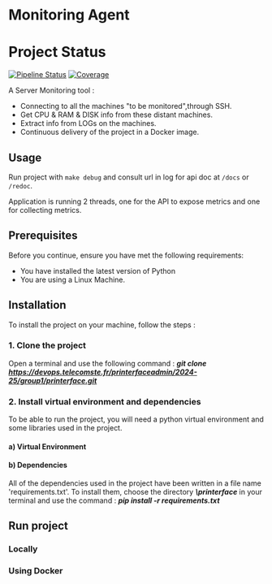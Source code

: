 # Monitoring Agent

# Project Status


[![Pipeline Status](https://devops.telecomste.fr/printerfaceadmin/2024-25/group1/printerface/badges/main/pipeline.svg)](https://devops.telecomste.fr/printerfaceadmin/2024-25/group1/printerface/-/pipelines)
[![Coverage](https://devops.telecomste.fr/printerfaceadmin/2024-25/group1/printerface/badges/main/coverage.svg?min_good=80&min_acceptable=75)](https://devops.telecomste.fr/printerfaceadmin/2024-25/group1/printerface/-/graphs/main)



A Server Monitoring tool :
* Connecting to all the machines "to be monitored",through SSH.
* Get CPU & RAM & DISK info from these distant machines.
* Extract info from LOGs on the machines.
* Continuous delivery of the project in a Docker image.

## Usage

Run project with `make debug` and consult url in log for api doc at `/docs` or `/redoc`.

Application is running 2 threads, one for the API to expose metrics and one for collecting metrics.

## Prerequisites 

Before you continue, ensure you have met the following requirements:

* You have installed the latest version of Python
* You are using a Linux Machine. 

## Installation

To install the project on your machine, follow the steps : 

###          1. Clone the project

Open a terminal and use the following command : **_git clone https://devops.telecomste.fr/printerfaceadmin/2024-25/group1/printerface.git_** 

###          2. Install virtual environment and dependencies

To be able to run the project, you will need a python virtual environment and some libraries used in the project. 

#### a) Virtual Environment 



#### b) Dependencies

All of the dependencies used in the project have been written in a file name 'requirements.txt'. To install them, choose the directory **_\printerface_** in your terminal and use the command : **_pip install -r requirements.txt_**

## Run project

### Locally 



### Using Docker




